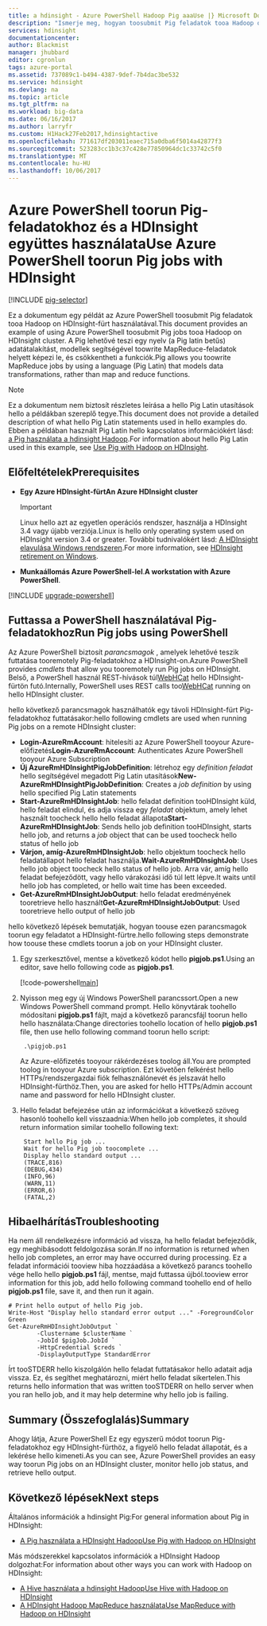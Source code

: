 ```yaml
---
title: a hdinsight - Azure PowerShell Hadoop Pig aaaUse |} Microsoft Docs
description: "Ismerje meg, hogyan toosubmit Pig feladatok tooa Hadoop on HDInsight az Azure PowerShell fürt."
services: hdinsight
documentationcenter: 
author: Blackmist
manager: jhubbard
editor: cgronlun
tags: azure-portal
ms.assetid: 737089c1-b494-4387-9def-7b4dac3be532
ms.service: hdinsight
ms.devlang: na
ms.topic: article
ms.tgt_pltfrm: na
ms.workload: big-data
ms.date: 06/16/2017
ms.author: larryfr
ms.custom: H1Hack27Feb2017,hdinsightactive
ms.openlocfilehash: 771617df203011eaec715a0dba6f5014a42877f3
ms.sourcegitcommit: 523283cc1b3c37c428e77850964dc1c33742c5f0
ms.translationtype: MT
ms.contentlocale: hu-HU
ms.lasthandoff: 10/06/2017
---
```

# <a name="use-azure-powershell-toorun-pig-jobs-with-hdinsight"></a><span data-ttu-id="9784d-103">Azure PowerShell toorun Pig-feladatokhoz és a HDInsight együttes használata</span><span class="sxs-lookup"><span data-stu-id="9784d-103">Use Azure PowerShell toorun Pig jobs with HDInsight</span></span>

[!INCLUDE [pig-selector](../../includes/hdinsight-selector-use-pig.md)]

<span data-ttu-id="9784d-104">Ez a dokumentum egy példát az Azure PowerShell toosubmit Pig feladatok tooa Hadoop on HDInsight-fürt használatával.</span><span class="sxs-lookup"><span data-stu-id="9784d-104">This document provides an example of using Azure PowerShell toosubmit Pig jobs tooa Hadoop on HDInsight cluster.</span></span> <span data-ttu-id="9784d-105">A Pig lehetővé teszi egy nyelv (a Pig latin betűs) adatátalakítást, modellek segítségével toowrite MapReduce-feladatok helyett képezi le, és csökkentheti a funkciók.</span><span class="sxs-lookup"><span data-stu-id="9784d-105">Pig allows you toowrite MapReduce jobs by using a language (Pig Latin) that models data transformations, rather than map and reduce functions.</span></span>

> [!NOTE]
> <span data-ttu-id="9784d-106">Ez a dokumentum nem biztosít részletes leírása a hello Pig Latin utasítások hello a példákban szereplő tegye.</span><span class="sxs-lookup"><span data-stu-id="9784d-106">This document does not provide a detailed description of what hello Pig Latin statements used in hello examples do.</span></span> <span data-ttu-id="9784d-107">Ebben a példában használt Pig Latin hello kapcsolatos információkért lásd: [a Pig használata a hdinsight Hadoop](hdinsight-use-pig.md).</span><span class="sxs-lookup"><span data-stu-id="9784d-107">For information about hello Pig Latin used in this example, see [Use Pig with Hadoop on HDInsight](hdinsight-use-pig.md).</span></span>

## <span data-ttu-id="9784d-108"><a id="prereq"></a>Előfeltételek</span><span class="sxs-lookup"><span data-stu-id="9784d-108"><a id="prereq"></a>Prerequisites</span></span>

* <span data-ttu-id="9784d-109">**Egy Azure HDInsight-fürt**</span><span class="sxs-lookup"><span data-stu-id="9784d-109">**An Azure HDInsight cluster**</span></span>

  > [!IMPORTANT]
  > <span data-ttu-id="9784d-110">Linux hello azt az egyetlen operációs rendszer, használja a HDInsight 3.4 vagy újabb verziója.</span><span class="sxs-lookup"><span data-stu-id="9784d-110">Linux is hello only operating system used on HDInsight version 3.4 or greater.</span></span> <span data-ttu-id="9784d-111">További tudnivalókért lásd: [A HDInsight elavulása Windows rendszeren](hdinsight-component-versioning.md#hdinsight-windows-retirement).</span><span class="sxs-lookup"><span data-stu-id="9784d-111">For more information, see [HDInsight retirement on Windows](hdinsight-component-versioning.md#hdinsight-windows-retirement).</span></span>

* <span data-ttu-id="9784d-112">**Munkaállomás Azure PowerShell-lel**.</span><span class="sxs-lookup"><span data-stu-id="9784d-112">**A workstation with Azure PowerShell**.</span></span>

[!INCLUDE [upgrade-powershell](../../includes/hdinsight-use-latest-powershell.md)]

## <span data-ttu-id="9784d-113"><a id="powershell"></a>Futtassa a PowerShell használatával Pig-feladatokhoz</span><span class="sxs-lookup"><span data-stu-id="9784d-113"><a id="powershell"></a>Run Pig jobs using PowerShell</span></span>

<span data-ttu-id="9784d-114">Az Azure PowerShell biztosít *parancsmagok* , amelyek lehetővé teszik futtatása tooremotely Pig-feladatokhoz a HDInsight-on.</span><span class="sxs-lookup"><span data-stu-id="9784d-114">Azure PowerShell provides *cmdlets* that allow you tooremotely run Pig jobs on HDInsight.</span></span> <span data-ttu-id="9784d-115">Belső, a PowerShell használ REST-hívások túl[WebHCat](https://cwiki.apache.org/confluence/display/Hive/WebHCat) hello HDInsight-fürtön futó.</span><span class="sxs-lookup"><span data-stu-id="9784d-115">Internally, PowerShell uses REST calls too[WebHCat](https://cwiki.apache.org/confluence/display/Hive/WebHCat) running on hello HDInsight cluster.</span></span>

<span data-ttu-id="9784d-116">hello következő parancsmagok használhatók egy távoli HDInsight-fürt Pig-feladatokhoz futtatásakor:</span><span class="sxs-lookup"><span data-stu-id="9784d-116">hello following cmdlets are used when running Pig jobs on a remote HDInsight cluster:</span></span>

* <span data-ttu-id="9784d-117">**Login-AzureRmAccount**: hitelesíti az Azure PowerShell tooyour Azure-előfizetés</span><span class="sxs-lookup"><span data-stu-id="9784d-117">**Login-AzureRmAccount**: Authenticates Azure PowerShell tooyour Azure Subscription</span></span>
* <span data-ttu-id="9784d-118">**Új AzureRmHDInsightPigJobDefinition**: létrehoz egy *definition feladat* hello segítségével megadott Pig Latin utasítások</span><span class="sxs-lookup"><span data-stu-id="9784d-118">**New-AzureRmHDInsightPigJobDefinition**: Creates a *job definition* by using hello specified Pig Latin statements</span></span>
* <span data-ttu-id="9784d-119">**Start-AzureRmHDInsightJob**: hello feladat definition tooHDInsight küld, hello feladat elindul, és adja vissza egy *feladat* objektum, amely lehet használt toocheck hello hello feladat állapota</span><span class="sxs-lookup"><span data-stu-id="9784d-119">**Start-AzureRmHDInsightJob**: Sends hello job definition tooHDInsight, starts hello job, and returns a *job* object that can be used toocheck hello status of hello job</span></span>
* <span data-ttu-id="9784d-120">**Várjon, amíg-AzureRmHDInsightJob**: hello objektum toocheck hello feladatállapot hello feladat használja.</span><span class="sxs-lookup"><span data-stu-id="9784d-120">**Wait-AzureRmHDInsightJob**: Uses hello job object toocheck hello status of hello job.</span></span> <span data-ttu-id="9784d-121">Arra vár, amíg hello feladat befejeződött, vagy hello várakozási idő túl lett lépve.</span><span class="sxs-lookup"><span data-stu-id="9784d-121">It waits until hello job has completed, or hello wait time has been exceeded.</span></span>
* <span data-ttu-id="9784d-122">**Get-AzureRmHDInsightJobOutput**: hello feladat eredményének tooretrieve hello használt</span><span class="sxs-lookup"><span data-stu-id="9784d-122">**Get-AzureRmHDInsightJobOutput**: Used tooretrieve hello output of hello job</span></span>

<span data-ttu-id="9784d-123">hello következő lépések bemutatják, hogyan toouse ezen parancsmagok toorun egy feladatot a HDInsight-fürtre.</span><span class="sxs-lookup"><span data-stu-id="9784d-123">hello following steps demonstrate how toouse these cmdlets toorun a job on your HDInsight cluster.</span></span>

1. <span data-ttu-id="9784d-124">Egy szerkesztővel, mentse a következő kódot hello **pigjob.ps1**.</span><span class="sxs-lookup"><span data-stu-id="9784d-124">Using an editor, save hello following code as **pigjob.ps1**.</span></span>

    [!code-powershell[main](../../powershell_scripts/hdinsight/use-pig/use-pig.ps1?range=5-51)]

1. <span data-ttu-id="9784d-125">Nyisson meg egy új Windows PowerShell parancssort.</span><span class="sxs-lookup"><span data-stu-id="9784d-125">Open a new Windows PowerShell command prompt.</span></span> <span data-ttu-id="9784d-126">Hello könyvtárak toohello módosítani **pigjob.ps1** fájlt, majd a következő parancsfájl toorun hello hello használata:</span><span class="sxs-lookup"><span data-stu-id="9784d-126">Change directories toohello location of hello **pigjob.ps1** file, then use hello following command toorun hello script:</span></span>

        .\pigjob.ps1

    <span data-ttu-id="9784d-127">Az Azure-előfizetés tooyour rákérdezéses toolog áll.</span><span class="sxs-lookup"><span data-stu-id="9784d-127">You are prompted toolog in tooyour Azure subscription.</span></span> <span data-ttu-id="9784d-128">Ezt követően felkérést hello HTTPs/rendszergazdai fiók felhasználónevét és jelszavát hello HDInsight-fürthöz.</span><span class="sxs-lookup"><span data-stu-id="9784d-128">Then, you are asked for hello HTTPs/Admin account name and password for hello HDInsight cluster.</span></span>

2. <span data-ttu-id="9784d-129">Hello feladat befejezése után az információkat a következő szöveg hasonló toohello kell visszaadnia:</span><span class="sxs-lookup"><span data-stu-id="9784d-129">When hello job completes, it should return information similar toohello following text:</span></span>

        Start hello Pig job ...
        Wait for hello Pig job toocomplete ...
        Display hello standard output ...
        (TRACE,816)
        (DEBUG,434)
        (INFO,96)
        (WARN,11)
        (ERROR,6)
        (FATAL,2)

## <span data-ttu-id="9784d-130"><a id="troubleshooting"></a>Hibaelhárítás</span><span class="sxs-lookup"><span data-stu-id="9784d-130"><a id="troubleshooting"></a>Troubleshooting</span></span>

<span data-ttu-id="9784d-131">Ha nem áll rendelkezésre információ ad vissza, ha hello feladat befejeződik, egy meghibásodott feldolgozása során.</span><span class="sxs-lookup"><span data-stu-id="9784d-131">If no information is returned when hello job completes, an error may have occurred during processing.</span></span> <span data-ttu-id="9784d-132">Ez a feladat információi tooview hiba hozzáadása a következő parancs toohello vége hello hello **pigjob.ps1** fájl, mentse, majd futtassa újból.</span><span class="sxs-lookup"><span data-stu-id="9784d-132">tooview error information for this job, add hello following command toohello end of hello **pigjob.ps1** file, save it, and then run it again.</span></span>

    # Print hello output of hello Pig job.
    Write-Host "Display hello standard error output ..." -ForegroundColor Green
    Get-AzureRmHDInsightJobOutput `
            -Clustername $clusterName `
            -JobId $pigJob.JobId `
            -HttpCredential $creds `
            -DisplayOutputType StandardError

<span data-ttu-id="9784d-133">Írt tooSTDERR hello kiszolgálón hello feladat futtatásakor hello adatait adja vissza. Ez, és segíthet meghatározni, miért hello feladat sikertelen.</span><span class="sxs-lookup"><span data-stu-id="9784d-133">This returns hello information that was written tooSTDERR on hello server when you ran hello job, and it may help determine why hello job is failing.</span></span>

## <span data-ttu-id="9784d-134"><a id="summary"></a>Summary (Összefoglalás)</span><span class="sxs-lookup"><span data-stu-id="9784d-134"><a id="summary"></a>Summary</span></span>
<span data-ttu-id="9784d-135">Ahogy látja, Azure PowerShell Ez egy egyszerű módot toorun Pig-feladatokhoz egy HDInsight-fürthöz, a figyelő hello feladat állapotát, és a lekérése hello kimeneti.</span><span class="sxs-lookup"><span data-stu-id="9784d-135">As you can see, Azure PowerShell provides an easy way toorun Pig jobs on an HDInsight cluster, monitor hello job status, and retrieve hello output.</span></span>

## <span data-ttu-id="9784d-136"><a id="nextsteps"></a>Következő lépések</span><span class="sxs-lookup"><span data-stu-id="9784d-136"><a id="nextsteps"></a>Next steps</span></span>
<span data-ttu-id="9784d-137">Általános információk a hdinsight Pig:</span><span class="sxs-lookup"><span data-stu-id="9784d-137">For general information about Pig in HDInsight:</span></span>

* [<span data-ttu-id="9784d-138">A Pig használata a HDInsight Hadoop</span><span class="sxs-lookup"><span data-stu-id="9784d-138">Use Pig with Hadoop on HDInsight</span></span>](hdinsight-use-pig.md)

<span data-ttu-id="9784d-139">Más módszerekkel kapcsolatos információk a HDInsight Hadoop dolgozhat:</span><span class="sxs-lookup"><span data-stu-id="9784d-139">For information about other ways you can work with Hadoop on HDInsight:</span></span>

* [<span data-ttu-id="9784d-140">A Hive használata a hdinsight Hadoop</span><span class="sxs-lookup"><span data-stu-id="9784d-140">Use Hive with Hadoop on HDInsight</span></span>](hdinsight-use-hive.md)
* [<span data-ttu-id="9784d-141">A HDInsight Hadoop MapReduce használata</span><span class="sxs-lookup"><span data-stu-id="9784d-141">Use MapReduce with Hadoop on HDInsight</span></span>](hdinsight-use-mapreduce.md)
